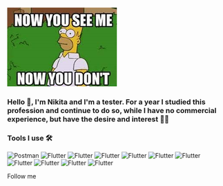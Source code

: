 ![Header](https://github.com/nikitagomozov/nikitagomozov/blob/main/asessc/images%20(2).jpg)

### Hello 👋, I'm Nikita and I'm a tester. For a year I studied this profession and continue to do so, while I have no commercial experience, but have the desire and interest 🏌️‍♂️

### Tools I use 🛠
![Postman](https://img.shields.io/badge/Postman-red?https://github.com/simple-icons/simple-icons/blob/master/icons/postman.svg)
![Flutter](https://img.shields.io/badge/Software.Testing-inactive)
![Flutter](https://img.shields.io/badge/YouTrack-fuchsia)
![Flutter](https://img.shields.io/badge/Jira-blue)
![Flutter](https://img.shields.io/badge/API-inactive)
![Flutter](https://img.shields.io/badge/Figma-orange)
![Flutter](https://img.shields.io/badge/MindMap-yellow)
![Flutter](https://img.shields.io/badge/Test.Case-inactive)
![Flutter](https://img.shields.io/badge/Test.plan-inactive)
![Flutter](https://img.shields.io/badge/Bag.Report-red)
![Flutter](https://img.shields.io/badge/Test.Design-green)


Follow me
